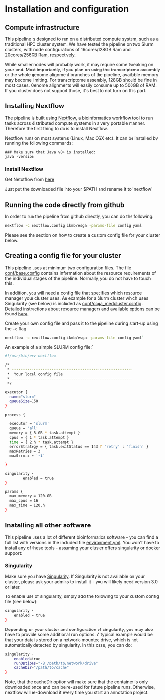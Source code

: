 # Installation and configuration 

## Compute infrastructure

This pipeline is designed to run on a distributed compute system, such as a traditional HPC cluster system. 
We have tested the pipeline on two Slurm clusters, with node configurations of 16cores/128GB Ram and 20cores/256GB Ram, respectively. 

While smaller nodes will probably work, it may require some tweaking on your end. Most importantly, if you plan on using the transcriptome 
assembly or the whole genome alignment branches of the pipeline, available memory may become limiting. For transcriptome assembly, 128GB should be fine in most cases. 
Genome alignments will easily consume up to 500GB of RAM. If you cluster does not support those, it's best to not turn on this part. 

## Installing Nextflow

The pipeline is built using [Nextflow](https://www.nextflow.io), a bioinformatics workflow tool to run tasks across 
distributed compute systems in a very portable manner. Therefore the first thing to do is to install Nextflow. 

Nextflow runs on most systems (Linux, Mac OSX etc). It can be installed by running the following commands:

```
### Make sure that Java v8+ is installed:
java -version

```

### Install Nextflow

Get Netxtflow from [here](https://github.com/nextflow-io/nextflow/releases)

Just put the downloaded file into your $PATH and rename it to 'nextflow'

## Running the code directly from github

In order to run the pipeline from github directly, you can do the following:

```bash
nextflow -c nextflow.config ikmb/esga -params-file config.yaml
```

Please see the section on how to create a custom config file for your cluster below. 

## Creating a config file for your cluster

This pipeline uses at minimum two configuration files. The file [conf/base.config](../conf/base.config) contains information about the resource requirements 
of the individual stages of the pipeline. Normally, you do not have to touch this.

In addition, you will need a config file that specifies which resource manager your cluster uses. An example for a Slurm cluster which uses 
Singularity (see below) is included as [conf/ccga_medcluster.config](../conf/ccga_medcluster.config). Detailed instructions about resource managers and 
available options can be found [here](https://www.nextflow.io/docs/latest/executor.html).

Create your own config file and pass it to the pipeline during start-up using the `-c` flag

```bash
nextflow -c nextflow.config ikmb/esga -params-file config.yaml`
```

An example of a simple SLURM config file:`

```bash
#!/usr/bin/env nextflow

/*
 * -------------------------------------------------------
 *  Your local config file
 * -------------------------------------------------------
 */

executor {
  name="slurm"
  queueSize=150
}

process {

  executor = 'slurm'
  queue = 'all'
  memory = { 8.GB * task.attempt }
  cpus = { 1 * task.attempt }
  time = { 2.h * task.attempt }
  errorStrategy = { task.exitStatus == 143 ? 'retry' : 'finish' }
  maxRetries = 3
  maxErrors = '-1'

}

singularity {
        enabled = true
}

params {
  max_memory = 120.GB
  max_cpus = 16
  max_time = 120.h
}

```

## Installing all other software 

This pipeline uses a lot of different bioinformatics software - you can find a full list with versions in the included 
file [environment.yml](../environment.yml). You won't have to install any of these tools - assuming your cluster offers singularity or docker support:

### Singularity

Make sure you have [Singularity](https://github.com/sylabs/singularity). If Singularity is not available on 
your cluster, please ask your admins to install it - you will likely need version 3.0 or later. 

To enable use of singularity, simply add the following to your custom config file (see below):

```bash
singularity {
	enabled = true
}
```

Depending on your cluster and configuration of singularity, you may also have to provide some additional run options. 
A typical example would be that your data is stored on a network-mounted drive, which is not automatically detected by singularity. In this case, you can do:

```bash
singularity {
	enabled=true
	runOptions="-B /path/to/network/drive"
	cacheDir="/path/to/cache"
}
```

Note, that the cacheDir option will make sure that the container is only downloaded once and can be re-used for future pipeline runs. Otherwise, nextflow will re-download it every time you start an annotation project. 
